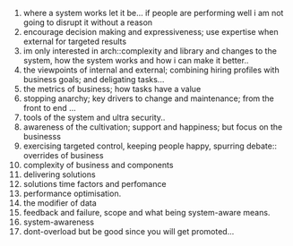 1. where a system works let it be... if people are performing well i am not going to disrupt it without a reason
2. encourage decision making and expressiveness; use expertise when external for targeted results
3. im only interested in arch::complexity and library and changes to the system, how the system works and how i can make it better..
4. the viewpoints of internal and external; combining hiring profiles with business goals; and deligating tasks...
5. the metrics of business; how tasks have a value
6. stopping anarchy; key drivers to change and maintenance; from the front to end ...
7. tools of the system and ultra security..
8. awareness of the cultivation; support and happiness; but focus on the businesss
9. exercising targeted control, keeping people happy, spurring debate:: overrides of business
10. complexity of business and components
11. delivering solutions 
12. solutions time factors and perfomance
13. performance optimisation.
14. the modifier of data
15. feedback and failure, scope and what being system-aware means.
16. system-awareness
17. dont-overload but be good since you will get promoted...
